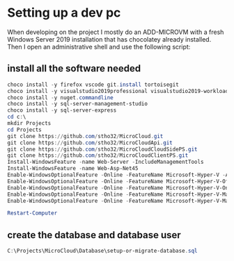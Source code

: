 # Setting up a dev pc

When developing on the project I mostly do an ADD-MICROVM with a fresh Windows Server 2019 installation that has chocolatey already installed. Then I open an administrative shell and use the following script:

## install all the software needed

```powershell
choco install -y firefox vscode git.install tortoisegit
choco install -y visualstudio2019professional visualstudio2019-workload-netweb 
choco install -y nuget.commandline
choco install -y sql-server-management-studio
choco install -y sql-server-express
cd c:\
mkdir Projects
cd Projects
git clone https://github.com/stho32/MicroCloud.git
git clone https://github.com/stho32/MicroCloudApi.git
git clone https://github.com/stho32/MicroCloudCloudSidePS.git
git clone https://github.com/stho32/MicroCloudClientPS.git
Install-WindowsFeature -name Web-Server -IncludeManagementTools
Install-WindowsFeature -name Web-Asp-Net45
Enable-WindowsOptionalFeature -Online -FeatureName Microsoft-Hyper-V -All -NoRestart
Enable-WindowsOptionalFeature -Online -FeatureName Microsoft-Hyper-V-Offline -All -NoRestart
Enable-WindowsOptionalFeature -Online -FeatureName Microsoft-Hyper-V-Online -All -NoRestart
Enable-WindowsOptionalFeature -Online -FeatureName Microsoft-Hyper-V-Management-Clients -All -NoRestart
Enable-WindowsOptionalFeature -Online -FeatureName Microsoft-Hyper-V-Management-PowerShell -All -NoRestart

Restart-Computer
```

## create the database and database user

```powershell
C:\Projects\MicroCloud\Database\setup-or-migrate-database.sql
```

